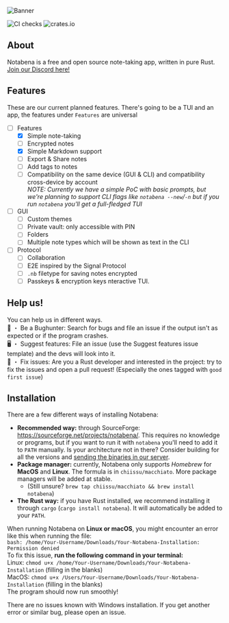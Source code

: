 ![Banner](/static/banner.png)

![CI checks](https://github.com/thatfrogdev/notabena/actions/workflows/ci-checks.yml/badge.svg) ![crates.io](https://img.shields.io/crates/v/notabena.svg)

## About
Notabena is a free and open source note-taking app, written in pure Rust. [Join our Discord here!](https://discord.gg/htNK4YcJB8)

## Features
These are our current planned features. There's going to be a TUI and an app, the features under `Features` are universal

- [ ] Features
  - [x] Simple note-taking
  - [ ] Encrypted notes
  - [x] Simple Markdown support
  - [ ] Export & Share notes
  - [ ] Add tags to notes
  - [ ] Compatibility on the same device (GUI & CLI) and compatibility cross-device by account<br>
  _NOTE: Currently we have a simple PoC with basic prompts, but we're planning to support CLI flags like `notabena --new`/`-n` but if you run `notabena` you'll get a full-fledged TUI_
- [ ] GUI
  - [ ] Custom themes
  - [ ] Private vault: only accessible with PIN
  - [ ] Folders
  - [ ] Multiple note types which will be shown as text in the CLI
- [ ] Protocol
  	- [ ] Collaboration
  	- [ ] E2E inspired by the Signal Protocol
  	- [ ] `.nb` filetype for saving notes encrypted
  	- [ ] Passkeys & encryption keys
nteractive TUI.

## Help us!
You can help us in different ways.<br>
🐛 ・ Be a Bughunter: Search for bugs and file an issue if the output isn't as expected or if the program crashes.<br>
🖥️ ・ Suggest features: File an issue (use the Suggest features issue template) and the devs will look into it.<br>
🧹 ・ Fix issues: Are you a Rust developer and interested in the project: try to fix the issues and open a pull request! (Especially the ones tagged with `good first issue`)

## Installation
There are a few different ways of installing Notabena:
- **Recommended way:** through SourceForge: https://sourceforge.net/projects/notabena/. This requires no knowledge or programs, but if you want to run it with `notabena` you'll need to add it to `PATH` manually. Is your architecture not in there? Consider building for all the versions and [sending the binaries in our server](https://discord.gg/htNK4YcJB8).
- **Package manager:** currently, Notabena only supports *Homebrew* for **MacOS** and **Linux**. The formula is in `chiissu/macchiato`. More package managers will be added at stable.
  - (Still unsure? `brew tap chiissu/macchiato && brew install notabena`)
- **The Rust way:** if you have Rust installed, we recommend installing it through `cargo` (`cargo install notabena`). It will automatically be added to your `PATH`.

When running Notabena on **Linux or macOS**, you might encounter an error like this when running the file:<br>
`bash: /home/Your-Username/Downloads/Your-Notabena-Installation: Permission denied`<br>
To fix this issue, **run the following command in your terminal:**<br>
Linux:
`chmod u+x /home/Your-Username/Downloads/Your-Notabena-Installation` (filling in the blanks)<br>
MacOS:
`chmod u+x /Users/Your-Username/Downloads/Your-Notabena-Installation` (filling in the blanks)<br>
The program should now run smoothly!<br>

There are no issues known with Windows installation. If you get another error or similar bug, please open an issue.
